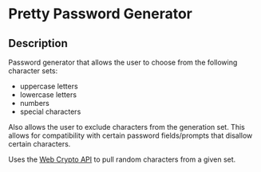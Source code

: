 # Pretty Password Generator

## Description

Password generator that allows the user to choose from the following character sets:
- uppercase letters
- lowercase letters
- numbers
- special characters

Also allows the user to exclude characters from the generation set. This allows for compatibility with certain password fields/prompts that disallow certain characters.

Uses the [Web Crypto API](https://developer.mozilla.org/en-US/docs/Web/API/Web_Crypto_API) to pull random characters from a given set.